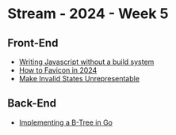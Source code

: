 # Stream - 2024 - Week 5

## Front-End

- [Writing Javascript without a build system](https://jvns.ca/blog/2023/02/16/writing-javascript-without-a-build-system/)
- [How to Favicon in 2024](https://frontendmasters.com/blog/how-to-favicon-in-2024/)
- [Make Invalid States Unrepresentable](https://www.awwsmm.com/blog/make-invalid-states-unrepresentable)

## Back-End

- [Implementing a B-Tree in Go](https://www.cloudcentric.dev/implementing-a-b-tree-in-go/)
